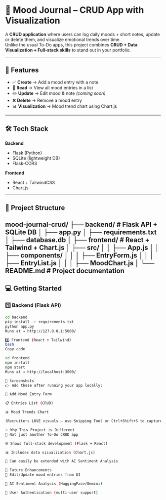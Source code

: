 # 🌙 Mood Journal – CRUD App with Visualization  

A **CRUD application** where users can log daily moods + short notes, update or delete them, and visualize emotional trends over time.  
Unlike the usual To-Do apps, this project combines **CRUD + Data Visualization + Full-stack skills** to stand out in your portfolio.  

---

## 🚀 Features  
- ✅ **Create** → Add a mood entry with a note  
- 👀 **Read** → View all mood entries in a list  
- ✏️ **Update** → Edit mood & note *(coming soon)*  
- ❌ **Delete** → Remove a mood entry  
- 📊 **Visualization** → Mood trend chart using Chart.js  

---

## 🛠 Tech Stack  

**Backend**  
- Flask (Python)  
- SQLite (lightweight DB)  
- Flask-CORS  

**Frontend**  
- React + TailwindCSS  
- Chart.js  

---

## 📂 Project Structure  

mood-journal-crud/
├── backend/ # Flask API + SQLite DB
│ ├── app.py
│ ├── requirements.txt
│ ├── database.db
│
├── frontend/ # React + Tailwind + Chart.js
│ ├── src/
│ │ ├── App.js
│ │ ├── components/
│ │ │ ├── EntryForm.js
│ │ │ ├── EntryList.js
│ │ │ ├── MoodChart.js
│
└── README.md # Project documentation
---

## 💻 Getting Started  

### 1️⃣ Backend (Flask API)  
```bash
cd backend
pip install -r requirements.txt
python app.py
Runs at → http://127.0.0.1:5000/

2️⃣ Frontend (React + Tailwind)
bash
Copy code

cd frontend
npm install
npm start
Runs at → http://localhost:3000/

📸 Screenshots
👉 Add these after running your app locally:

📝 Add Mood Entry Form

📋 Entries List (CRUD)

📊 Mood Trends Chart

(Recruiters LOVE visuals — use Snipping Tool or Ctrl+Shift+S to capture & paste here!)

✨ Why This Project is Different
🚀 Not just another To-Do CRUD app

🌐 Shows full-stack development (Flask + React)

📊 Includes data visualization (Chart.js)

🤖 Can easily be extended with AI Sentiment Analysis

📌 Future Enhancements
🔹 Edit/Update mood entries from UI

🔹 AI Sentiment Analysis (HuggingFace/Gemini)

🔹 User Authentication (multi-user support)
